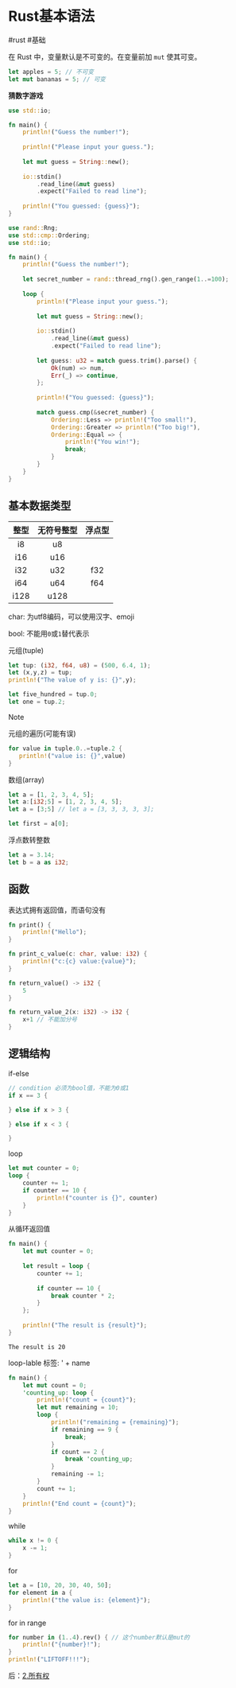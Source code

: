 # Rust基本语法

#rust #基础

在 Rust 中，变量默认是不可变的。在变量前加 `mut` 使其可变。

```rust
let apples = 5; // 不可变
let mut bananas = 5; // 可变
```

**猜数字游戏**


```rust
use std::io;

fn main() {
    println!("Guess the number!");
    
    println!("Please input your guess.");
    
    let mut guess = String::new();
    
    io::stdin()
        .read_line(&mut guess)
        .expect("Failed to read line");
        
    println!("You guessed: {guess}");
}
```

```rust
use rand::Rng;
use std::cmp::Ordering;
use std::io;

fn main() {
    println!("Guess the number!");
    
    let secret_number = rand::thread_rng().gen_range(1..=100);
    
    loop {
        println!("Please input your guess.");
        
        let mut guess = String::new();
        
        io::stdin()
            .read_line(&mut guess)
            .expect("Failed to read line");
            
        let guess: u32 = match guess.trim().parse() {
            Ok(num) => num,
            Err(_) => continue,
        };
        
        println!("You guessed: {guess}");
        
        match guess.cmp(&secret_number) {
            Ordering::Less => println!("Too small!"),
            Ordering::Greater => println!("Too big!"),
            Ordering::Equal => {
                println!("You win!");
                break;
            }
        }
    }
}

```



## 基本数据类型

| 整型 | 无符号整型 | 浮点型 |
|:----:|:----------:|:------:|
|  i8  |     u8     |        |
| i16  |    u16     |        |
| i32  |    u32     |  f32   |
| i64  |    u64     |  f64   |
| i128 |    u128    |        |

char: 为utf8编码，可以使用汉字、emoji

bool: 不能用`0`或`1`替代表示

元组(tuple)
```rust
let tup: (i32, f64, u8) = (500, 6.4, 1);
let (x,y,z) = tup;
println!("The value of y is: {}",y);

let five_hundred = tup.0;
let one = tup.2;
```


>[!note]
> 元组的遍历(可能有误)
> ```rust
>for value in tuple.0..=tuple.2 {
>    println!("value is: {}",value)
>}
> ```






数组(array)
```rust
let a = [1, 2, 3, 4, 5];
let a:[i32;5] = [1, 2, 3, 4, 5];
let a = [3;5] // let a = [3, 3, 3, 3, 3];

let first = a[0];
```


浮点数转整数
```rust
let a = 3.14;
let b = a as i32;
```

## 函数

表达式拥有返回值，而语句没有

```rust
fn print() {
    println!("Hello");
}

fn print_c_value(c: char, value: i32) {
    println!("c:{c} value:{value}");
}

fn return_value() -> i32 {
    5
}

fn return_value_2(x: i32) -> i32 {
    x+1 // 不能加分号
}

```



## 逻辑结构

if-else
```rust
// condition 必须为bool值，不能为0或1
if x == 3 {

} else if x > 3 {

} else if x < 3 {

}
```

loop
```rust
let mut counter = 0;
loop {
    counter += 1;
    if counter == 10 {
        println!("counter is {}", counter)
    }
}
```

从循环返回值
```rust
fn main() {
    let mut counter = 0;
    
    let result = loop {
        counter += 1;
        
        if counter == 10 {
            break counter * 2;
        }
    };
    
    println!("The result is {result}");
}

```

```
The result is 20
```


loop-lable
标签: ' + name
```rust
fn main() {
    let mut count = 0;
    'counting_up: loop {
        println!("count = {count}");
        let mut remaining = 10;
        loop {
            println!("remaining = {remaining}");
            if remaining == 9 {
                break;
            }
            if count == 2 {
                break 'counting_up;
            }
            remaining -= 1;
        }
        count += 1;
    }
    println!("End count = {count}");
}
```

while
```rust
while x != 0 {
    x -= 1;
}

```

for
```rust
let a = [10, 20, 30, 40, 50];
for element in a {
    println!("the value is: {element}");
}
```

for in range
```rust
for number in (1..4).rev() { // 这个number默认是mut的
    println!("{number}!");
}
println!("LIFTOFF!!!");
```


后：[2.所有权](2.所有权.md)